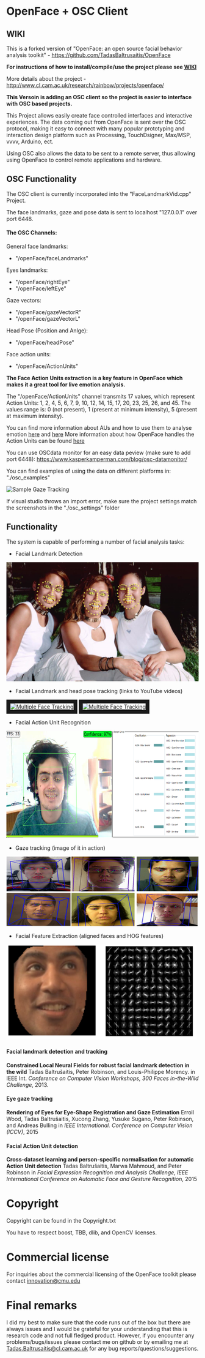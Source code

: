 # OpenFace + OSC Client

## WIKI
This is a forked version of "OpenFace: an open source facial behavior analysis toolkit" - https://github.com/TadasBaltrusaitis/OpenFace

**For instructions of how to install/compile/use the project please see [WIKI](https://github.com/TadasBaltrusaitis/OpenFace/wiki)**

More details about the project - http://www.cl.cam.ac.uk/research/rainbow/projects/openface/

**This Versoin is adding an OSC client so the project is easier to interface with OSC based projects.**

This Project allows easily create face controlled interfaces and interactive experiences. The data coming out from OpenFace is sent over the OSC protocol, making it easy to connect with many popular prototyping and interaction design platform such as Processing, TouchDsigner, Max/MSP, vvvv, Arduino, ect.

Using OSC also allows the data to be sent to a remote server, thus allowing using OpenFace to control remote applications and hardware.

## OSC Functionality

The OSC client is currently incorporated into the "FaceLandmarkVid.cpp" Project.

The face landmarks, gaze and pose data is sent to localhost "127.0.0.1" over port 6448.

#### The OSC Channels:

General face landmarks:
- "/openFace/faceLandmarks"

Eyes landmarks:
- "/openFace/rightEye"
- "/openFace/leftEye"

Gaze vectors:
- "/openFace/gazeVectorR"
- "/openFace/gazeVectorL"

Head Pose (Position and Anlge):
- "/openFace/headPose"

Face action units:
- "/openFace/ActionUnits"

**The Face Action Units extraction is a key feature in OpenFace which makes it a great tool for live emotion analysis.**

The "/openFace/ActionUnits" channel transmits 17 values, which represent Action Units:  1, 2, 4, 5, 6, 7, 9, 10, 12, 14, 15, 17, 20, 23, 25, 26, and 45. 
The values range is: 0 (not present), 1 (present at minimum intensity), 5 (present at maximum intensity).

You can find more information about AUs and how to use them to analyse emotion <a href="https://en.wikipedia.org/wiki/Facial_Action_Coding_System">here</a> and <a href="https://www.cs.cmu.edu/%7Eface/facs.htm">here</a>
More information about how OpenFace handles the Action Units can be found <a href="https://github.com/TadasBaltrusaitis/OpenFace/wiki/Action-Units">here </a>

You can use OSCdata monitor for an easy data peview (make sure to add port 6448): https://www.kasperkamperman.com/blog/osc-datamonitor/

You can find examples of using the data on different platforms in: "./osc_examples"

![Sample Gaze Tracking](https://github.com/yurikleb/OpenFace/blob/master/imgs/GazeTracking.gif)

If visual studio throws an import error, make sure the project settings match the screenshots in the "./osc_settings" folder

## Functionality

The system is capable of performing a number of facial analysis tasks:

- Facial Landmark Detection

![Sample facial landmark detection image](https://github.com/TadasBaltrusaitis/OpenFace/blob/master/imgs/multi_face_img.png)

- Facial Landmark and head pose tracking (links to YouTube videos)

<a href="https://www.youtube.com/watch?v=V7rV0uy7heQ" target="_blank"><img src="http://img.youtube.com/vi/V7rV0uy7heQ/0.jpg" alt="Multiple Face Tracking" width="240" height="180" border="10" /></a>
<a href="https://www.youtube.com/watch?v=vYOa8Pif5lY" target="_blank"><img src="http://img.youtube.com/vi/vYOa8Pif5lY/0.jpg" alt="Multiple Face Tracking" width="240" height="180" border="10" /></a>

- Facial Action Unit Recognition

<img src="https://github.com/TadasBaltrusaitis/OpenFace/blob/master/imgs/au_sample.png" height="280" width="600" >

- Gaze tracking (image of it in action)

<img src="https://github.com/TadasBaltrusaitis/OpenFace/blob/master/imgs/gaze_ex.png" height="182" width="600" >

- Facial Feature Extraction (aligned faces and HOG features)

![Sample aligned face and HOG image](https://github.com/TadasBaltrusaitis/OpenFace/blob/master/imgs/appearance.png)

#### Facial landmark detection and tracking

**Constrained Local Neural Fields for robust facial landmark detection in the wild**
Tadas Baltrušaitis, Peter Robinson, and Louis-Philippe Morency. 
in IEEE Int. *Conference on Computer Vision Workshops, 300 Faces in-the-Wild Challenge*, 2013.  

#### Eye gaze tracking

**Rendering of Eyes for Eye-Shape Registration and Gaze Estimation**
Erroll Wood, Tadas Baltrušaitis, Xucong Zhang, Yusuke Sugano, Peter Robinson, and Andreas Bulling 
in *IEEE International. Conference on Computer Vision (ICCV)*,  2015 

#### Facial Action Unit detection

**Cross-dataset learning and person-specific normalisation for automatic Action Unit detection**
Tadas Baltrušaitis, Marwa Mahmoud, and Peter Robinson 
in *Facial Expression Recognition and Analysis Challenge*, 
*IEEE International Conference on Automatic Face and Gesture Recognition*, 2015 

# Copyright

Copyright can be found in the Copyright.txt

You have to respect boost, TBB, dlib, and OpenCV licenses.

# Commercial license

For inquiries about the commercial licensing of the OpenFace toolkit please contact innovation@cmu.edu

# Final remarks

I did my best to make sure that the code runs out of the box but there are always issues and I would be grateful for your understanding that this is research code and not full fledged product. However, if you encounter any problems/bugs/issues please contact me on github or by emailing me at Tadas.Baltrusaitis@cl.cam.ac.uk for any bug reports/questions/suggestions. 

